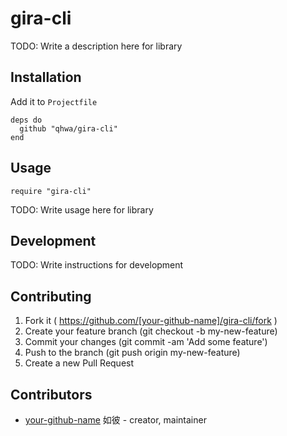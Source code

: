# gira-cli

TODO: Write a description here for library

## Installation

Add it to `Projectfile`

```crystal
deps do
  github "qhwa/gira-cli"
end
```

## Usage

```crystal
require "gira-cli"
```

TODO: Write usage here for library

## Development

TODO: Write instructions for development

## Contributing

1. Fork it ( https://github.com/[your-github-name]/gira-cli/fork )
2. Create your feature branch (git checkout -b my-new-feature)
3. Commit your changes (git commit -am 'Add some feature')
4. Push to the branch (git push origin my-new-feature)
5. Create a new Pull Request

## Contributors

- [your-github-name](https://github.com/[your-github-name]) 如彼 - creator, maintainer

